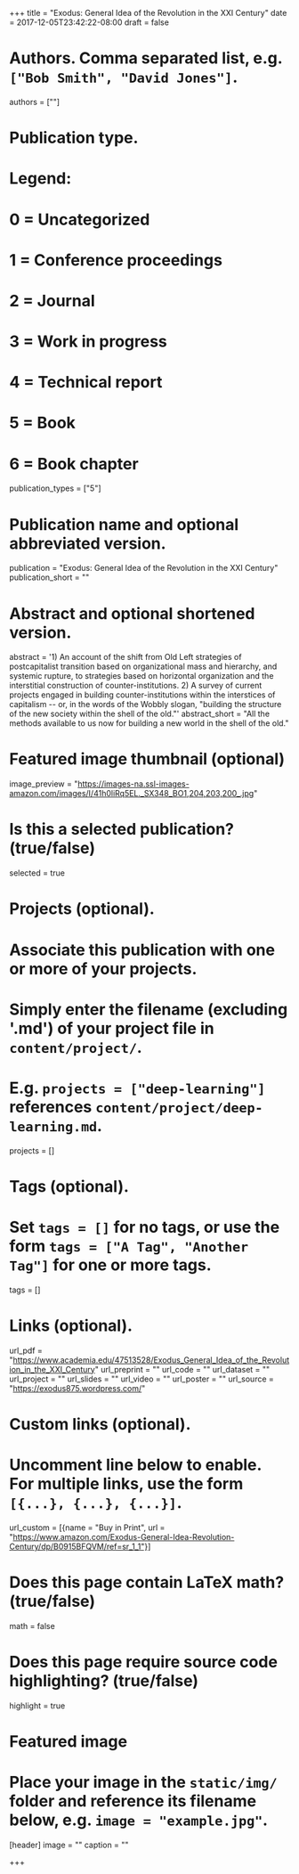  +++
title = "Exodus: General Idea of the Revolution in the XXI Century"
date = 2017-12-05T23:42:22-08:00
draft = false

# Authors. Comma separated list, e.g. `["Bob Smith", "David Jones"]`.
authors = [""]

# Publication type.
# Legend:
# 0 = Uncategorized
# 1 = Conference proceedings
# 2 = Journal
# 3 = Work in progress
# 4 = Technical report
# 5 = Book
# 6 = Book chapter
publication_types = ["5"]

# Publication name and optional abbreviated version.
publication = "Exodus: General Idea of the Revolution in the XXI Century"
publication_short = ""

# Abstract and optional shortened version.
abstract = '1) An account of the shift from Old Left strategies of postcapitalist transition based on organizational mass and hierarchy, and systemic rupture, to strategies based on horizontal organization and the interstitial construction of counter-institutions. 2) A survey of current projects engaged in building counter-institutions within the interstices of capitalism -- or, in the words of the Wobbly slogan, "building the structure of the new society within the shell of the old."'
abstract_short = "All the methods available to us now for building a new world in the shell of the old."

# Featured image thumbnail (optional)
image_preview = "https://images-na.ssl-images-amazon.com/images/I/41h0liRq5EL._SX348_BO1,204,203,200_.jpg"

# Is this a selected publication? (true/false)
selected = true

# Projects (optional).
#   Associate this publication with one or more of your projects.
#   Simply enter the filename (excluding '.md') of your project file in `content/project/`.
#   E.g. `projects = ["deep-learning"]` references `content/project/deep-learning.md`.
projects = []

# Tags (optional).
#   Set `tags = []` for no tags, or use the form `tags = ["A Tag", "Another Tag"]` for one or more tags.
tags = []

# Links (optional).
url_pdf = "https://www.academia.edu/47513528/Exodus_General_Idea_of_the_Revolution_in_the_XXI_Century"
url_preprint = ""
url_code = ""
url_dataset = ""
url_project = ""
url_slides = ""
url_video = ""
url_poster = ""
url_source = "https://exodus875.wordpress.com/"

# Custom links (optional).
#   Uncomment line below to enable. For multiple links, use the form `[{...}, {...}, {...}]`.
url_custom = [{name = "Buy in Print", url = "https://www.amazon.com/Exodus-General-Idea-Revolution-Century/dp/B0915BFQVM/ref=sr_1_1"}]

# Does this page contain LaTeX math? (true/false)
math = false

# Does this page require source code highlighting? (true/false)
highlight = true

# Featured image
# Place your image in the `static/img/` folder and reference its filename below, e.g. `image = "example.jpg"`.
[header]
image = ""
caption = ""

+++
